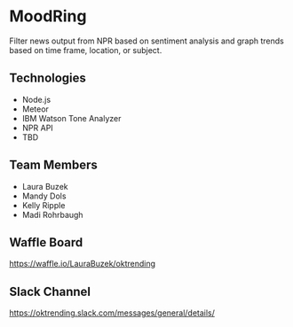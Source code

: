 # MoodRing

Filter news output from NPR based on sentiment analysis and graph trends based on time frame, location, or subject.

## Technologies

- Node.js
- Meteor
- IBM Watson Tone Analyzer
- NPR API
- TBD

## Team Members

- Laura Buzek
- Mandy Dols
- Kelly Ripple
- Madi Rohrbaugh

## Waffle Board

https://waffle.io/LauraBuzek/oktrending

## Slack Channel

https://oktrending.slack.com/messages/general/details/